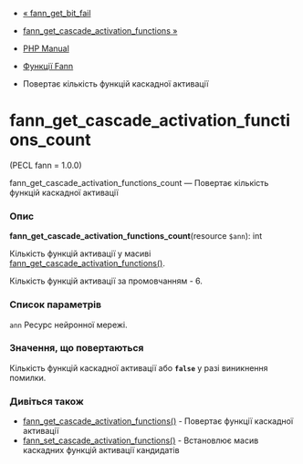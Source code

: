 - [« fann_get_bit_fail](function.fann-get-bit-fail.md)
- [fann_get_cascade_activation_functions »](function.fann-get-cascade-activation-functions.md)

- [PHP Manual](index.md)
- [Функції Fann](ref.fann.md)
- Повертає кількість функцій каскадної активації

# fann_get_cascade_activation_functions_count

(PECL fann = 1.0.0)

fann_get_cascade_activation_functions_count — Повертає кількість
функцій каскадної активації

### Опис

**fann_get_cascade_activation_functions_count**(resource `$ann`): int

Кількість функцій активації у масиві
[fann_get_cascade_activation_functions()](function.fann-get-cascade-activation-functions.md).

Кількість функцій активації за промовчанням - 6.

### Список параметрів

`ann`
Ресурс нейронної мережі.

### Значення, що повертаються

Кількість функцій каскадної активації або **`false`** у разі
виникнення помилки.

### Дивіться також

- [fann_get_cascade_activation_functions()](function.fann-get-cascade-activation-functions.md) -
Повертає функції каскадної активації
- [fann_set_cascade_activation_functions()](function.fann-set-cascade-activation-functions.md) -
Встановлює масив каскадних функцій активації кандидатів
